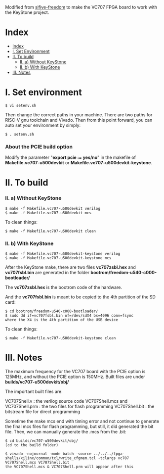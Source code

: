 Modified from [sifive-freedom](https://github.com/sifive/freedom) to make the VC707 FPGA board to work with the KeyStone project.

# Index

- [Index](#index)
- [I. Set Environment](#i-set-environment)
- [II. To build](#ii-to-build)
  * [II. a) Without KeyStone](#ii-a-without-keystone)
  * [II. b) With KeyStone](#ii-b-with-keystone)
- [III. Notes](#iii-notes)

# I. Set environment

	$ vi setenv.sh

Then change the correct paths in your machine. There are two paths for RISC-V gnu toolchain and Vivado.	Then from this point forward, you can auto set your environment by simply:

	$ . setenv.sh

### About the PCIE build option

Modify the parameter "**export pcie := yes/no**" in the makefile of **Makefile.vc707-u500devkit** or **Makefile.vc707-u500devkit-keystone**.

# II. To build

### II. a) Without KeyStone

	$ make -f Makefile.vc707-u500devkit verilog
	$ make -f Makefile.vc707-u500devkit mcs
	
To clean things:
	
	$ make -f Makefile.vc707-u500devkit clean

### II. b) With KeyStone

	$ make -f Makefile.vc707-u500devkit-keystone verilog
	$ make -f Makefile.vc707-u500devkit-keystone mcs

After the KeyStone make, there are two files **vc707zsbl.hex** and **vc707fsbl.bin** are generated in the folder **bootrom/freedom-u540-c000-bootloader/**

The **vc707zsbl.hex** is the bootrom code of the hardware.

And the **vc707fsbl.bin** is meant to be copied to the 4th partition of the SD card:

	$ cd bootrom/freedom-u540-c000-bootloader/
	$ sudo dd if=vc707fsbl.bin of=/dev/sdX4 bs=4096 conv=fsync
	where the X4 is the 4th partition of the USB device
	
To clean things:

	$ make -f Makefile.vc707-u500devkit-keystone clean

# III. Notes

The maximum frequency for the VC707 board with the PCIE option is 125MHz, and without the PCIE option is 150MHz. Built files are under **builds/vc707-u500devkit/obj/**

The important built files are:
	
   VC707Shell.v				: the verilog source code
   VC707Shell.mcs and VC707Shell.prm	: the two files for flash programming
   VC707Shell.bit			: the bitstream file for direct programming

Sometime the make mcs end with timing error and not continue to generate the final mcs files for flash programming, but still, it did generated the bit file. Then, we can manually generate the .mcs from the .bit:

	$ cd builds/vc707-u500devkit/obj/
	(cd to the build folder)
	
	$ vivado -nojournal -mode batch -source ../../../fpga-shells/xilinx/common/tcl/write_cfgmem.tcl -tclargs vc707 VC707Shell.mcs VC707Shell.bit
	the VC707Shell.mcs & VC707Shell.prm will appear after this
